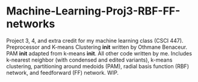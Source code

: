 # Machine-Learning-Proj3-RBF-FF-networks
Project 3, 4, and extra credit for my machine learning class (CSCI 447). Preprocessor and K-means Clustering __init__ written by Othmane Benaceur. PAM __init__ adapted from k-means __init__. All other code written by me. Includes k-nearest neighbor (with condensed and edited variants), k-means clustering, partitioning around medoids (PAM), radial basis function (RBF) network, and feedforward (FF) network.
WIP.
